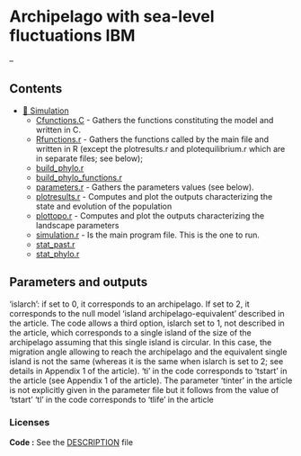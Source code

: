 
<!-- README.md is generated from README.Rmd. Please edit that file -->

# Archipelago with sea-level fluctuations IBM

–

## Contents

- [:file_folder: Simulation](R)
  - [Cfunctions.C](C) - Gathers the functions constituting the model and
    written in C.
  - [Rfunctions.r](R) - Gathers the functions called by the main file
    and written in R (except the plotresults.r and plotequilibrium.r
    which are in separate files; see below);
  - [build_phylo.r](R)
  - [build_phylo_functions.r](R)
  - [parameters.r](R) - Gathers the parameters values (see below).
  - [plotresults.r](R) - Computes and plot the outputs characterizing
    the state and evolution of the population
  - [plottopo.r](R) - Computes and plot the outputs characterizing the
    landscape parameters
  - [simulation.r](R) - Is the main program file. This is the one to
    run.
  - [stat_past.r](R)
  - [stat_phylo.r](R)

## Parameters and outputs

‘islarch’: if set to 0, it corresponds to an archipelago. If set to 2,
it corresponds to the null model ‘island archipelago-equivalent’
described in the article. The code allows a third option, islarch set to
1, not described in the article, which corresponds to a single island of
the size of the archipelago assuming that this single island is
circular. In this case, the migration angle allowing to reach the
archipelago and the equivalent single island is not the same (whereas it
is the same when islarch is set to 2; see details in Appendix 1 of the
article). ‘ti’ in the code corresponds to ‘tstart’ in the article (see
Appendix 1 of the article). The parameter ‘tinter’ in the article is not
explicitly given in the parameter file but it follows from the value of
‘tstart’ ‘tl’ in the code corresponds to ‘tlife’ in the article

### Licenses

**Code :** See the [DESCRIPTION](DESCRIPTION) file
